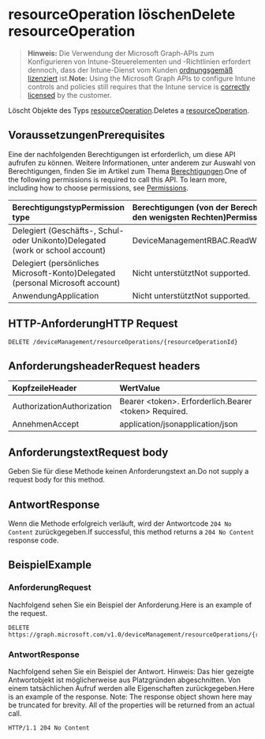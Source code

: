 # <a name="delete-resourceoperation"></a><span data-ttu-id="4f9e5-101">resourceOperation löschen</span><span class="sxs-lookup"><span data-stu-id="4f9e5-101">Delete resourceOperation</span></span>

> <span data-ttu-id="4f9e5-102">**Hinweis:** Die Verwendung der Microsoft Graph-APIs zum Konfigurieren von Intune-Steuerelementen und -Richtlinien erfordert dennoch, dass der Intune-Dienst vom Kunden [ordnungsgemäß lizenziert](https://go.microsoft.com/fwlink/?linkid=839381) ist.</span><span class="sxs-lookup"><span data-stu-id="4f9e5-102">**Note:** Using the Microsoft Graph APIs to configure Intune controls and policies still requires that the Intune service is [correctly licensed](https://go.microsoft.com/fwlink/?linkid=839381) by the customer.</span></span>

<span data-ttu-id="4f9e5-103">Löscht Objekte des Typs [resourceOperation](../resources/intune_rbac_resourceoperation.md).</span><span class="sxs-lookup"><span data-stu-id="4f9e5-103">Deletes a [resourceOperation](../resources/intune_rbac_resourceoperation.md).</span></span>
## <a name="prerequisites"></a><span data-ttu-id="4f9e5-104">Voraussetzungen</span><span class="sxs-lookup"><span data-stu-id="4f9e5-104">Prerequisites</span></span>
<span data-ttu-id="4f9e5-p101">Eine der nachfolgenden Berechtigungen ist erforderlich, um diese API aufrufen zu können. Weitere Informationen, unter anderem zur Auswahl von Berechtigungen, finden Sie im Artikel zum Thema [Berechtigungen](../../../concepts/permissions_reference.md).</span><span class="sxs-lookup"><span data-stu-id="4f9e5-p101">One of the following permissions is required to call this API. To learn more, including how to choose permissions, see [Permissions](../../../concepts/permissions_reference.md).</span></span>

|<span data-ttu-id="4f9e5-107">Berechtigungstyp</span><span class="sxs-lookup"><span data-stu-id="4f9e5-107">Permission type</span></span>|<span data-ttu-id="4f9e5-108">Berechtigungen (von der Berechtigung mit den meisten Rechten zu der mit den wenigsten Rechten)</span><span class="sxs-lookup"><span data-stu-id="4f9e5-108">Permissions (from most to least privileged)</span></span>|
|:---|:---|
|<span data-ttu-id="4f9e5-109">Delegiert (Geschäfts-, Schul- oder Unikonto)</span><span class="sxs-lookup"><span data-stu-id="4f9e5-109">Delegated (work or school account)</span></span>|<span data-ttu-id="4f9e5-110">DeviceManagementRBAC.ReadWrite.All</span><span class="sxs-lookup"><span data-stu-id="4f9e5-110">DeviceManagementRBAC.ReadWrite.All</span></span>|
|<span data-ttu-id="4f9e5-111">Delegiert (persönliches Microsoft-Konto)</span><span class="sxs-lookup"><span data-stu-id="4f9e5-111">Delegated (personal Microsoft account)</span></span>|<span data-ttu-id="4f9e5-112">Nicht unterstützt</span><span class="sxs-lookup"><span data-stu-id="4f9e5-112">Not supported.</span></span>|
|<span data-ttu-id="4f9e5-113">Anwendung</span><span class="sxs-lookup"><span data-stu-id="4f9e5-113">Application</span></span>|<span data-ttu-id="4f9e5-114">Nicht unterstützt</span><span class="sxs-lookup"><span data-stu-id="4f9e5-114">Not supported.</span></span>|

## <a name="http-request"></a><span data-ttu-id="4f9e5-115">HTTP-Anforderung</span><span class="sxs-lookup"><span data-stu-id="4f9e5-115">HTTP Request</span></span>
<!-- {
  "blockType": "ignored"
}
-->
``` http
DELETE /deviceManagement/resourceOperations/{resourceOperationId}
```

## <a name="request-headers"></a><span data-ttu-id="4f9e5-116">Anforderungsheader</span><span class="sxs-lookup"><span data-stu-id="4f9e5-116">Request headers</span></span>
|<span data-ttu-id="4f9e5-117">Kopfzeile</span><span class="sxs-lookup"><span data-stu-id="4f9e5-117">Header</span></span>|<span data-ttu-id="4f9e5-118">Wert</span><span class="sxs-lookup"><span data-stu-id="4f9e5-118">Value</span></span>|
|:---|:---|
|<span data-ttu-id="4f9e5-119">Authorization</span><span class="sxs-lookup"><span data-stu-id="4f9e5-119">Authorization</span></span>|<span data-ttu-id="4f9e5-120">Bearer &lt;token&gt;. Erforderlich.</span><span class="sxs-lookup"><span data-stu-id="4f9e5-120">Bearer &lt;token&gt; Required.</span></span>|
|<span data-ttu-id="4f9e5-121">Annehmen</span><span class="sxs-lookup"><span data-stu-id="4f9e5-121">Accept</span></span>|<span data-ttu-id="4f9e5-122">application/json</span><span class="sxs-lookup"><span data-stu-id="4f9e5-122">application/json</span></span>|

## <a name="request-body"></a><span data-ttu-id="4f9e5-123">Anforderungstext</span><span class="sxs-lookup"><span data-stu-id="4f9e5-123">Request body</span></span>
<span data-ttu-id="4f9e5-124">Geben Sie für diese Methode keinen Anforderungstext an.</span><span class="sxs-lookup"><span data-stu-id="4f9e5-124">Do not supply a request body for this method.</span></span>

## <a name="response"></a><span data-ttu-id="4f9e5-125">Antwort</span><span class="sxs-lookup"><span data-stu-id="4f9e5-125">Response</span></span>
<span data-ttu-id="4f9e5-126">Wenn die Methode erfolgreich verläuft, wird der Antwortcode `204 No Content` zurückgegeben.</span><span class="sxs-lookup"><span data-stu-id="4f9e5-126">If successful, this method returns a `204 No Content` response code.</span></span>

## <a name="example"></a><span data-ttu-id="4f9e5-127">Beispiel</span><span class="sxs-lookup"><span data-stu-id="4f9e5-127">Example</span></span>
### <a name="request"></a><span data-ttu-id="4f9e5-128">Anforderung</span><span class="sxs-lookup"><span data-stu-id="4f9e5-128">Request</span></span>
<span data-ttu-id="4f9e5-129">Nachfolgend sehen Sie ein Beispiel der Anforderung.</span><span class="sxs-lookup"><span data-stu-id="4f9e5-129">Here is an example of the request.</span></span>
``` http
DELETE https://graph.microsoft.com/v1.0/deviceManagement/resourceOperations/{resourceOperationId}
```

### <a name="response"></a><span data-ttu-id="4f9e5-130">Antwort</span><span class="sxs-lookup"><span data-stu-id="4f9e5-130">Response</span></span>
<span data-ttu-id="4f9e5-p102">Nachfolgend sehen Sie ein Beispiel der Antwort. Hinweis: Das hier gezeigte Antwortobjekt ist möglicherweise aus Platzgründen abgeschnitten. Von einem tatsächlichen Aufruf werden alle Eigenschaften zurückgegeben.</span><span class="sxs-lookup"><span data-stu-id="4f9e5-p102">Here is an example of the response. Note: The response object shown here may be truncated for brevity. All of the properties will be returned from an actual call.</span></span>
``` http
HTTP/1.1 204 No Content
```



